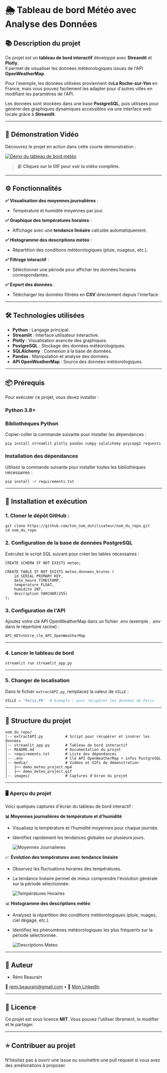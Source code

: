 # 🌦️ **Tableau de bord Météo avec Analyse des Données**

## 📚 **Description du projet**  
Ce projet est un **tableau de bord interactif** développé avec **Streamlit** et **Plotly**.  
Il permet de visualiser les données météorologiques issues de l'API **OpenWeatherMap**.  

Pour l'exemple, les données utilisées proviennent de**La Roche-sur-Yon** en France, mais vous pouvez facilement les adapter pour d'autres villes en modifiant les paramètres de l'API.

Les données sont stockées dans une base **PostgreSQL**, puis utilisées pour générer des graphiques dynamiques accessibles via une interface web locale grâce à **Streamlit**.

---
## **🎥 Démonstration Vidéo**  

Découvrez le projet en action dans cette courte démonstration :  

[![Démo du tableau de bord météo](media/demo_meteo_project.gif)](media/demo_meteo_project.mp4)  

> 📹 **Cliquez sur le GIF pour voir la vidéo complète.**

---


## ⚙️ **Fonctionnalités**

**✅ Visualisation des moyennes journalières** :  
   - Température et humidité moyennes par jour.  

**✅ Graphique des températures horaires** :  
   - Affichage avec une **tendance linéaire** calculée automatiquement.  

**✅ Histogramme des descriptions météo** :  
   - Répartition des conditions météorologiques (pluie, nuageux, etc.).  

**✅ Filtrage interactif** :  
   - Sélectionner une période pour afficher les données horaires correspondantes.  

**✅ Export des données** :  
   - Télécharger les données filtrées en **CSV** directement depuis l'interface.

---

## **🛠️ Technologies utilisées**

- **Python** : Langage principal.  
- **Streamlit** : Interface utilisateur interactive.  
- **Plotly** : Visualisation avancée des graphiques.  
- **PostgreSQL** : Stockage des données météorologiques.  
- **SQLAlchemy** : Connexion à la base de données.  
- **Pandas** : Manipulation et analyse des données.  
- **API OpenWeatherMap** : Source des données météorologiques.

---

## 📦 **Prérequis**

Pour exécuter ce projet, vous devez installer :  

### **Python 3.8+**  

### **Bibliothèques Python**  
Copier-coller la commande suivante pour installer les dépendances :  
```
pip install streamlit plotly pandas numpy sqlalchemy psycopg2 requests
```
### **Installation des dépendances**  
Utilisez la commande suivante pour installer toutes les bibliothèques nécessaires :  
```
pip install -r requirements.txt
```

---
## 🚀 Installation et exécution
### 1. Cloner le dépôt GitHub :
```
git clone https://github.com/ton_nom_dutilisateur/nom_du_repo.git
cd nom_du_repo
```
### 2. Configuration de la base de données PostgreSQL
Exécutez le script SQL suivant pour créer les tables nécessaires :
```
CREATE SCHEMA IF NOT EXISTS meteo;

CREATE TABLE IF NOT EXISTS meteo.donnees_brutes (
    id SERIAL PRIMARY KEY,
    date_heure TIMESTAMP,
    temperature FLOAT,
    humidite INT,
    description VARCHAR(255)
);
```
### 3. Configuration de l'API
Ajoutez votre clé API OpenWeatherMap dans un fichier .env (exemple : .env dans le répertoire racine) :

```
API_KEY=Votre_cle_API_OpenWeatherMap
```
---
### 4. Lancer le tableau de bord
```
streamlit run streamlit_app.py
```
---

### 5. Changer de localisation
Dans le fichier `extractAPI.py`, remplacez la valeur de `VILLE` :  
```python
VILLE = 'Paris,FR'  # Exemple : pour récupérer les données de Paris
```
---

## 📁 **Structure du projet**
```
nom_du_repo/
│-- extractAPI.py          # Script pour récupérer et insérer les données
│-- streamlit_app.py       # Tableau de bord interactif
│-- README.md              # Documentation du projet
│-- requirements.txt       # Liste des dépendances
│-- .env                   # Clé API OpenWeatherMap + infos PostgreSQL
│-- media/                 # Vidéos et GIFs de démonstration
│   ├── demo_meteo_project.mp4
│   ├── demo_meteo_project.gif
│-- images/                # Captures d'écran du projet
```
---
### 🖥️ **Aperçu du projet**  
Voici quelques captures d'écran du tableau de bord interactif :

**📊 Moyennes journalières de température et d'humidité**  
- Visualisez la température et l'humidité moyennes pour chaque journée.
- Identifiez rapidement les tendances globales sur plusieurs jours.

  ![Moyennes Journalieres](images/moyennes_journalieres.png)

📈 **Évolution des températures avec tendance linéaire**  
- Observez les fluctuations horaires des températures.  
- La tendance linéaire permet de mieux comprendre l'évolution générale sur la période sélectionnée. 
 
  ![Températures Horaires](images/temperatures_horaires.png)

📊 **Histogramme des descriptions météo**  
- Analysez la répartition des conditions météorologiques (pluie, nuages, ciel dégagé, etc.).  
- Identifiez les phénomènes météorologiques les plus fréquents sur la période sélectionnée.  
  
  ![Descriptions Meteo](images/histogramme_descriptions.png)

---
## 👤 **Auteur**
- Rémi Beaurain 

📧 [remi.beaurain@gmail.com](mailto:remi.beaurain@gmail.com)
• 💼 [Mon LinkedIn]( https://www.linkedin.com/in/r%C3%A9mi-beaurain-165ba639/ )  


---
## 📝 **Licence**  
Ce projet est sous licence **MIT**. Vous pouvez l'utiliser librement, le modifier et le partager.  

---
## ⭐ **Contribuer au projet**
N'hésitez pas à ouvrir une issue ou soumettre une pull request si vous avez des améliorations à proposer.
